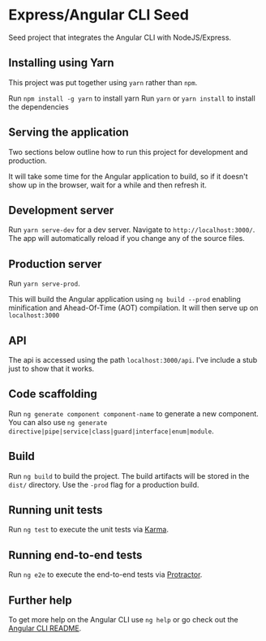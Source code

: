 # Express/Angular CLI Seed

Seed project that integrates the Angular CLI with NodeJS/Express.

## Installing using Yarn

This project was put together using `yarn` rather than `npm`.

Run `npm install -g yarn` to install yarn
Run `yarn` or `yarn install` to install the dependencies

## Serving the application

Two sections below outline how to run this project for development and production.

It will take some time for the Angular application to build, so if it doesn't show up in the browser, wait for a while and then refresh it.

## Development server

Run `yarn serve-dev` for a dev server. Navigate to `http://localhost:3000/`. The app will automatically reload if you change any of the source files.

## Production server

Run `yarn serve-prod`.

This will build the Angular application using `ng build --prod` enabling minification and Ahead-Of-Time (AOT) compilation. It will then serve up on `localhost:3000`

## API

The api is accessed using the path `localhost:3000/api`. I've include a stub just to show that it works.

## Code scaffolding

Run `ng generate component component-name` to generate a new component. You can also use `ng generate directive|pipe|service|class|guard|interface|enum|module`.

## Build

Run `ng build` to build the project. The build artifacts will be stored in the `dist/` directory. Use the `-prod` flag for a production build.

## Running unit tests

Run `ng test` to execute the unit tests via [Karma](https://karma-runner.github.io).

## Running end-to-end tests

Run `ng e2e` to execute the end-to-end tests via [Protractor](http://www.protractortest.org/).

## Further help

To get more help on the Angular CLI use `ng help` or go check out the [Angular CLI README](https://github.com/angular/angular-cli/blob/master/README.md).
